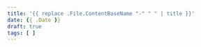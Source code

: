 ```yaml
---
title: '{{ replace .File.ContentBaseName "-" " " | title }}'
date: {{ .Date }}
draft: true
tags: [ ]
---
```

